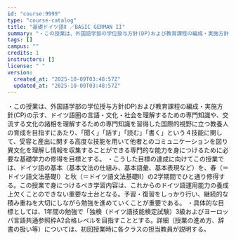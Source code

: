 ```yaml
---
id: "course:9999"
type: "course-catalog"
title: "基礎ドイツ語Ⅱ ／BASIC GERMAN II"
summary: "・この授業は、外国語学部の学位授与方針(DP)および教育課程の編成・実施方針(CP)の示す、ドイツ語圏の言語・文化・社会を理解するための専門知識や、交流する文化の諸相を理解するための専門知識を習得した国際的視野に立つ教養人の育成を目指すにあ…"
tags: []
campus: ""
credits: 1
instructors: []
license: " "
version:
  created_at: "2025-10-09T03:48:57Z"
  updated_at: "2025-10-09T03:48:57Z"
---
```


・この授業は、外国語学部の学位授与方針(DP)および教育課程の編成・実施方針(CP)の示す、ドイツ語圏の言語・文化・社会を理解するための専門知識や、交流する文化の諸相を理解するための専門知識を習得した国際的視野に立つ教養人の育成を目指すにあたり、「聞く」「話す」「読む」「書く」という４技能に関して、受容と産出に関する高度な技能を用いて他者とのコミュニケーションを図り異文化を理解し情報を収集することができる専門的な能力を身につけるために必要な基礎学力の修得を目標とする。 ・こうした目標の達成に向けてこの授業では、ドイツ語の基本（基本文法の仕組み、基本語彙、基本表現など）を、春（＝ドイツ語文法基礎Ⅰ）と秋（＝ドイツ語文法基礎Ⅱ）の2学期間でひと通り修得する。この授業で身につけるべき学習内容は、これからのドイツ語運用能力の養成上欠くことのできない重要な土台となる。予習・復習をしっかり行い、継続的な積み重ねを大切にしながら勉強を進めていくことが重要である。 ・具体的な目標としては、1年間の勉強で「独検（ドイツ語技能検定試験）3級およびヨーロッパ言語共通参照枠A2合格レベルを目指すこととする。詳細（授業の進め方、辞書の扱い等）については、初回授業時に各クラスの担当教員が説明する。
